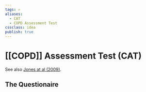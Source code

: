 ```yaml
---
tags: ✍️
aliases:
  - CAT
  - COPD Assessment Test
cssclass: idea
publish: true
---
```

# [[COPD]] Assessment Test (CAT)
See also [Jones at al (2009)](https://doi.org/10.1183/09031936.00102509).

## The Questionaire
